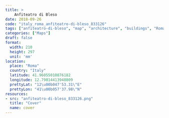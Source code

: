 ```yaml
---
title: > 
    Anfiteatro di Bleso
date: 2018-09-26
code: "italy_roma_anfiteatro-di-bleso_833126"
tags: ["anfiteatro-di-bleso", "map", "architecture", "buildings", "Roma", "Italy"]
categories: ["Maps"]
draft: false
format:
  width: 210
  height: 297
  unit: 'mm'
location:
  place: "Roma"
  country: "Italy"
  latitude: 41.96055010876182
  longitude: 12.79814413948809
  prettyLat: "12\u00b047'53.31\"E"
  prettyLon: "41\u00b057'37.98\"N"
resources:
- src: "anfiteatro-di-bleso_833126.png"
  title: "Cover"
  name: cover
---
```

